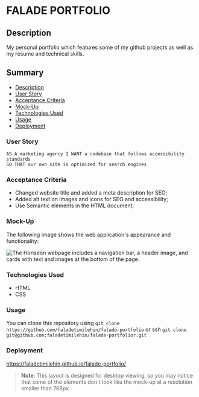 # FALADE PORTFOLIO

## Description

My personal portfolio which features some of my github projects as well as my resume and technical skills.

## Summary

- [Description](#description)
- [User Story](#user-story)
- [Acceptance Criteria](#acceptance-criteria)
- [Mock-Up](#mock-up)
- [Technologies Used](#technologies-used)
- [Usage](#usage)
- [Deployment](#deployment)

### User Story

```
AS A marketing agency I WANT a codebase that follows accessibility standards
SO THAT our own site is optimized for search engines
```

### Acceptance Criteria

- Changed website title and added a meta description for SEO;
- Added alt text on images and icons for SEO and accessibility;
- Use Semantic elements in the HTML document;

### Mock-Up

The following image shows the web application's appearance and functionality:

![The Horiseon webpage includes a navigation bar, a header image, and cards with text and images at the bottom of the page.](assets/images/01-html-css-git-challenge-demo.png)

### Technologies Used

- HTML
- CSS

### Usage

You can clone this repository using `git clone https://github.com/faladetimilehin/falade-portfolio` or ssh `git clone git@github.com:faladetimilehin/falade-portfolior.git`

### Deployment

https://faladetimilehin.github.io/falade-portfolio/

> **Note**: This layout is designed for desktop viewing, so you may notice that some of the elements don't look like the mock-up at a resolution smaller than 768px.
